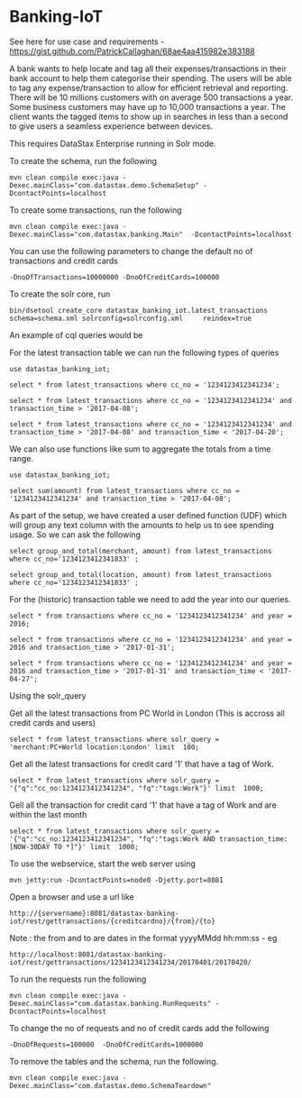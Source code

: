 Banking-IoT
========================
See here for use case and requirements - https://gist.github.com/PatrickCallaghan/68ae4aa415982e383188

A bank wants to help locate and tag all their expenses/transactions in their bank account to help them categorise their spending. The users will be able to tag any expense/transaction to allow for efficient retrieval and reporting. There will be 10 millions customers with on average 500 transactions a year. Some business customers may have up to 10,000 transactions a year. The client wants the tagged items to show up in searches in less than a second to give users a seamless experience between devices.

This requires DataStax Enterprise running in Solr mode.

To create the schema, run the following

	mvn clean compile exec:java -Dexec.mainClass="com.datastax.demo.SchemaSetup" -DcontactPoints=localhost
	
To create some transactions, run the following 
	
	mvn clean compile exec:java -Dexec.mainClass="com.datastax.banking.Main"  -DcontactPoints=localhost

You can use the following parameters to change the default no of transactions and credit cards 
	
	-DnoOfTransactions=10000000 -DnoOfCreditCards=100000
	
To create the solr core, run 

	bin/dsetool create_core datastax_banking_iot.latest_transactions schema=schema.xml solrconfig=solrconfig.xml	 reindex=true 

An example of cql queries would be

For the latest transaction table we can run the following types of queries
```
use datastax_banking_iot;

select * from latest_transactions where cc_no = '1234123412341234';

select * from latest_transactions where cc_no = '1234123412341234' and transaction_time > '2017-04-08';

select * from latest_transactions where cc_no = '1234123412341234' and transaction_time > '2017-04-08' and transaction_time < '2017-04-20';
```

We can also use functions like sum to aggregate the totals from a time range. 

```
use datastax_banking_iot;

select sum(amount) from latest_transactions where cc_no = '1234123412341234' and transaction_time > '2017-04-08';
```

As part of the setup, we have created a user defined function (UDF) which will group any text column with the amounts to help us to see spending usage. So we can ask the following 
```
select group_and_total(merchant, amount) from latest_transactions where cc_no='1234123412341833' ;

select group_and_total(location, amount) from latest_transactions where cc_no='1234123412341833' ;

```

For the (historic) transaction table we need to add the year into our queries.

```
select * from transactions where cc_no = '1234123412341234' and year = 2016;

select * from transactions where cc_no = '1234123412341234' and year = 2016 and transaction_time > '2017-01-31';

select * from transactions where cc_no = '1234123412341234' and year = 2016 and transaction_time > '2017-01-31' and transaction_time < '2017-04-27';
```
Using the solr_query

Get all the latest transactions from PC World in London (This is accross all credit cards and users)
```
select * from latest_transactions where solr_query = 'merchant:PC+World location:London' limit  100;
```
Get all the latest transactions for credit card '1' that have a tag of Work. 
```
select * from latest_transactions where solr_query = '{"q":"cc_no:1234123412341234", "fq":"tags:Work"}' limit  1000;
```
Gell all the transaction for credit card '1' that have a tag of Work and are within the last month
```
select * from latest_transactions where solr_query = '{"q":"cc_no:1234123412341234", "fq":"tags:Work AND transaction_time:[NOW-30DAY TO *]"}' limit  1000;
```
To use the webservice, start the web server using 
```
mvn jetty:run -DcontactPoints=node0 -Djetty.port=8081
```
Open a browser and use a url like 
```
http://{servername}:8081/datastax-banking-iot/rest/gettransactions/{creditcardno}/{from}/{to}
```
Note : the from and to are dates in the format yyyyMMdd hh:mm:ss - eg 
```
http://localhost:8081/datastax-banking-iot/rest/gettransactions/1234123412341234/20170401/20170420/
```

To run the requests run the following 
	
	mvn clean compile exec:java -Dexec.mainClass="com.datastax.banking.RunRequests" -DcontactPoints=localhost

To change the no of requests and no of credit cards add the following 

	-DnoOfRequests=100000  -DnoOfCreditCards=1000000
	
To remove the tables and the schema, run the following.

    mvn clean compile exec:java -Dexec.mainClass="com.datastax.demo.SchemaTeardown"
    
    
